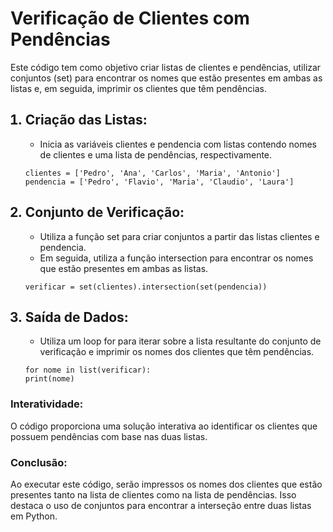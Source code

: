 <h1>Verificação de Clientes com Pendências
</h1>
<p>
    Este código tem como objetivo criar listas de clientes e pendências, utilizar conjuntos (set) para encontrar os nomes que estão presentes em ambas as listas e, em seguida, imprimir os clientes que têm pendências.
</p>

<ol>
<h2><li>Criação das Listas:</li></h2>
<ul>
    <li>Inicia as variáveis clientes e pendencia com listas contendo nomes de clientes e uma lista de pendências, respectivamente.</li>
</ul>

    clientes = ['Pedro', 'Ana', 'Carlos', 'Maria', 'Antonio']
    pendencia = ['Pedro', 'Flavio', 'Maria', 'Claudio', 'Laura']


<h2><li>Conjunto de Verificação:</li></h2>
<ul>
    <li>Utiliza a função set para criar conjuntos a partir das listas clientes e pendencia.</li>
    <li>Em seguida, utiliza a função intersection para encontrar os nomes que estão presentes em ambas as listas.</li>
</ul>

    verificar = set(clientes).intersection(set(pendencia))


<h2><li>Saída de Dados:</li></h2>
<ul><li>Utiliza um loop for para iterar sobre a lista resultante do conjunto de verificação e imprimir os nomes dos clientes que têm pendências.</li></ul>

    for nome in list(verificar):
    print(nome)
</ol>

<h3>Interatividade:</h3>
<p>O código proporciona uma solução interativa ao identificar os clientes que possuem pendências com base nas duas listas.</p>


<h3>Conclusão:</h3>
<p>Ao executar este código, serão impressos os nomes dos clientes que estão presentes tanto na lista de clientes como na lista de pendências. Isso destaca o uso de conjuntos para encontrar a interseção entre duas listas em Python.</p>
